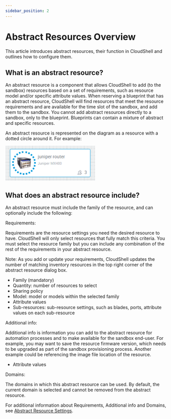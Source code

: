 ```yaml
---
sidebar_position: 2
---
```


Abstract Resources Overview
===========================

This article introduces abstract resources, their function in CloudShell and outlines how to configure them.

What is an abstract resource?
-----------------------------

An abstract resource is a component that allows CloudShell to add (to the sandbox) resources based on a set of requirements, such as resource model and/or specific attribute values. When reserving a blueprint that has an abstract resource, CloudShell will find resources that meet the resource requirements and are available for the time slot of the sandbox, and add them to the sandbox. You cannot add abstract resources directly to a sandbox, only to the blueprint. Blueprints can contain a mixture of abstract and specific resources.

An abstract resource is represented on the diagram as a resource with a dotted circle around it. For example:

![Abstract](/img/Abstract-Resource-1.png)


What does an abstract resource include?
---------------------------------------

An abstract resource must include the family of the resource, and can optionally include the following:

Requirements:

Requirements are the resource settings you need the desired resource to have. CloudShell will only select resources that fully match this criteria. You must select the resource family but you can include any combination of the rest of the requirements in your abstract resource.

Note: As you add or update your requirements, CloudShell updates the number of matching inventory resources in the top right corner of the abstract resource dialog box.

*   Family (mandatory)
*   Quantity: number of resources to select
*   Sharing policy
*   Model: model or models within the selected family
*   Attribute values
*   Sub-resources: sub-resource settings, such as blades, ports, attribute values on each sub-resource

Additional info:

Additional info is information you can add to the abstract resource for automation processes and to make available for the sandbox end-user. For example, you may want to save the resource firmware version, which needs to be upgraded as part of the sandbox provisioning process. Another example could be referencing the image file location of the resource.

*   Attribute values

Domains:

The domains in which this abstract resource can be used. By default, the current domain is selected and cannot be removed from the abstract resource.

For additional information about Requirements, Additional info and Domains, see [Abstract Resource Settings](../../INVN/Abst-Rsrc-Tmplt-Sttngs.htm).